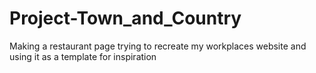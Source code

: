 # Project-Town_and_Country
Making a restaurant page trying to recreate my workplaces website and using it as a template for inspiration
